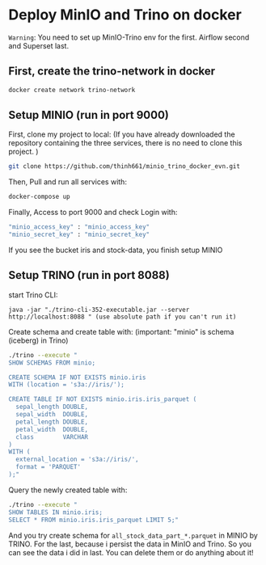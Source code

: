 # Deploy MinIO and Trino on docker


`Warning`: You need to set up MinIO-Trino env for the first. Airflow second and Superset last.


## First, create the trino-network in docker
```bash
docker create network trino-network
```

## Setup MINIO (run in port 9000)

First, clone my project to local: (If you have already downloaded the repository containing the three services, there is no need to clone this project. )
```bash
git clone https://github.com/thinh661/minio_trino_docker_evn.git
```

Then, Pull and run all services with:

```bash
docker-compose up
```

Finally, Access to port 9000 and check
Login with:
``` bash
"minio_access_key" : "minio_access_key"
"minio_secret_key" : "minio_secret_key" 
```

If you see the bucket iris and stock-data, you finish setup MINIO

## Setup TRINO (run in port 8088)

start Trino CLI:
```
java -jar "./trino-cli-352-executable.jar --server http://localhost:8088 " (use absolute path if you can't run it)
```

Create schema and create table with: (important: "minio" is schema (iceberg) in Trino)

```bash
./trino --execute "
SHOW SCHEMAS FROM minio;

CREATE SCHEMA IF NOT EXISTS minio.iris
WITH (location = 's3a://iris/');

CREATE TABLE IF NOT EXISTS minio.iris.iris_parquet (
  sepal_length DOUBLE,
  sepal_width  DOUBLE,
  petal_length DOUBLE,
  petal_width  DOUBLE,
  class        VARCHAR
)
WITH (
  external_location = 's3a://iris/',
  format = 'PARQUET'
);"
```

Query the newly created table with:

```bash
./trino --execute "
SHOW TABLES IN minio.iris;
SELECT * FROM minio.iris.iris_parquet LIMIT 5;"
```

And you try create schema for `all_stock_data_part_*.parquet` in MINIO by TRINO.
For the last, because i persist the data in MinIO and Trino. So you can see the data i did in last. You can delete them or do anything about it!
